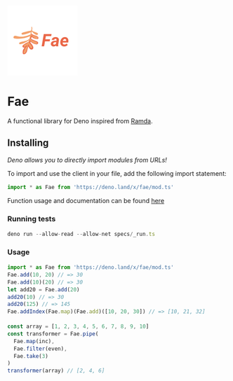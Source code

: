 ![](./assets/logo-160x160-2.png)
# Fae
A functional library for Deno inspired from [Ramda](https://ramdajs.com).

## Installing
*Deno allows you to directly import modules from URLs!*

To import and use the client in your file, add the following import statement:
```typescript
import * as Fae from 'https://deno.land/x/fae/mod.ts'
```

Function usage and documentation can be found [here](https://doc.deno.land/https/deno.land/x/fae/mod.ts)

### Running tests
```typescript
deno run --allow-read --allow-net specs/_run.ts
```
### Usage
```typescript
import * as Fae from 'https://deno.land/x/fae/mod.ts'
Fae.add(10, 20) // => 30
Fae.add(10)(20) // => 30
let add20 = Fae.add(20)
add20(10) // => 30
add20(125) // => 145
Fae.addIndex(Fae.map)(Fae.add)([10, 20, 30]) // => [10, 21, 32]

const array = [1, 2, 3, 4, 5, 6, 7, 8, 9, 10]
const transformer = Fae.pipe(
  Fae.map(inc),
  Fae.filter(even),
  Fae.take(3)
)
transformer(array) // [2, 4, 6]
```
